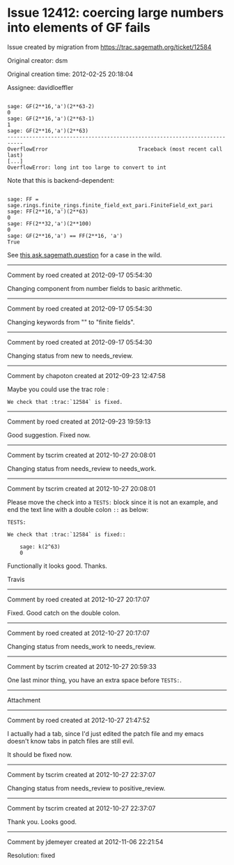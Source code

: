 # Issue 12412: coercing large numbers into elements of GF fails

Issue created by migration from https://trac.sagemath.org/ticket/12584

Original creator: dsm

Original creation time: 2012-02-25 20:18:04

Assignee: davidloeffler


```

sage: GF(2**16,'a')(2**63-2)
0
sage: GF(2**16,'a')(2**63-1)
1
sage: GF(2**16,'a')(2**63)
---------------------------------------------------------------------------
OverflowError                             Traceback (most recent call last)
[...]
OverflowError: long int too large to convert to int

```


Note that this is backend-dependent:


```

sage: FF = sage.rings.finite_rings.finite_field_ext_pari.FiniteField_ext_pari
sage: FF(2**16,'a')(2**63)
0
sage: FF(2**32,'a')(2**100)
0
sage: GF(2**16,'a') == FF(2**16, 'a')
True
```


See [this ask.sagemath.question](http://ask.sagemath.org/question/1176/nist-b-283-elliptic-curve) for a case in the wild.


---

Comment by roed created at 2012-09-17 05:54:30

Changing component from number fields to basic arithmetic.


---

Comment by roed created at 2012-09-17 05:54:30

Changing keywords from "" to "finite fields".


---

Comment by roed created at 2012-09-17 05:54:30

Changing status from new to needs_review.


---

Comment by chapoton created at 2012-09-23 12:47:58

Maybe you could use the trac role :


```
We check that :trac:`12584` is fixed.
```



---

Comment by roed created at 2012-09-23 19:59:13

Good suggestion.  Fixed now.


---

Comment by tscrim created at 2012-10-27 20:08:01

Changing status from needs_review to needs_work.


---

Comment by tscrim created at 2012-10-27 20:08:01

Please move the check into a `TESTS:` block since it is not an example, and end the text line with a double colon `::` as below:

```
TESTS:

We check that :trac:`12584` is fixed::

    sage: k(2^63)
    0
```


Functionally it looks good. Thanks. 

Travis


---

Comment by roed created at 2012-10-27 20:17:07

Fixed.  Good catch on the double colon.


---

Comment by roed created at 2012-10-27 20:17:07

Changing status from needs_work to needs_review.


---

Comment by tscrim created at 2012-10-27 20:59:33

One last minor thing, you have an extra space before `TESTS:`.


---

Attachment


---

Comment by roed created at 2012-10-27 21:47:52

I actually had a tab, since I'd just edited the patch file and my emacs doesn't know tabs in patch files are still evil.

It should be fixed now.


---

Comment by tscrim created at 2012-10-27 22:37:07

Changing status from needs_review to positive_review.


---

Comment by tscrim created at 2012-10-27 22:37:07

Thank you. Looks good.


---

Comment by jdemeyer created at 2012-11-06 22:21:54

Resolution: fixed
